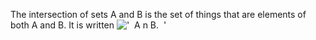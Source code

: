 The intersection of sets A and B is the set of things that are elements
of both A and B. It is written
!['  A n B.  '](../dictionary/equation_images/3400.1..png)
